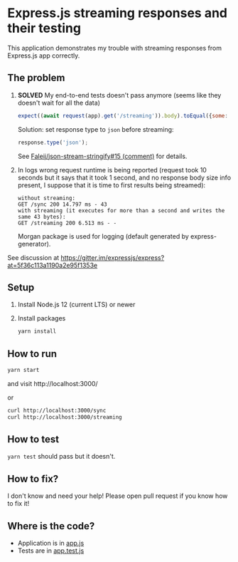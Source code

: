 # Express.js streaming responses and their testing

This application demonstrates my trouble with streaming responses from Express.js app correctly.

## The problem

 1. **SOLVED** My end-to-end tests doesn't pass anymore (seems like they doesn't wait for all the data)

    ```js
    expect((await request(app).get('/streaming')).body).toEqual({some: 'result'}); // But it gets {} instead of {"some":"result"}
    ```

    Solution: set response type to `json` before streaming:

    ```js
    response.type('json');
    ```

    See [Faleij/json-stream-stringify#15 (comment)](https://github.com/Faleij/json-stream-stringify/issues/15#issuecomment-674257256) for details.

 2. In logs wrong request runtime is being reported (request took 10 seconds but it says that it took 1 second, and no response body size info present, I suppose that it is time to first results being streamed):

    ```
    without streaming:
    GET /sync 200 14.797 ms - 43
    with streaming (it executes for more than a second and writes the same 43 bytes):
    GET /streaming 200 6.513 ms - -
    ```

    Morgan package is used for logging (default generated by express-generator).

See discussion at https://gitter.im/expressjs/express?at=5f36c113a1190a2e95f1353e

## Setup

 1. Install Node.js 12 (current LTS) or newer

 2. Install packages

    ```sh
    yarn install
    ```

## How to run

```sh
yarn start
```

and visit http://localhost:3000/

or

```sh
curl http://localhost:3000/sync
curl http://localhost:3000/streaming
```

## How to test

`yarn test` should pass but it doesn't.

## How to fix?

I don't know and need your help! Please open pull request if you know how to fix it!

## Where is the code?

 - Application is in [app.js](./app.js)
 - Tests are in [app.test.js](./app.test.js)
